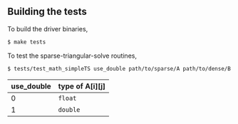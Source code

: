 ## Building the tests

To build the driver binaries,
```sh
$ make tests
```

To test the sparse-triangular-solve routines,
```sh
$ tests/test_math_simpleTS use_double path/to/sparse/A path/to/dense/B
```
|use_double|type of A[i][j]|
|----------|:--------------|
|0         |`float`        |
|1         |`double`       |


